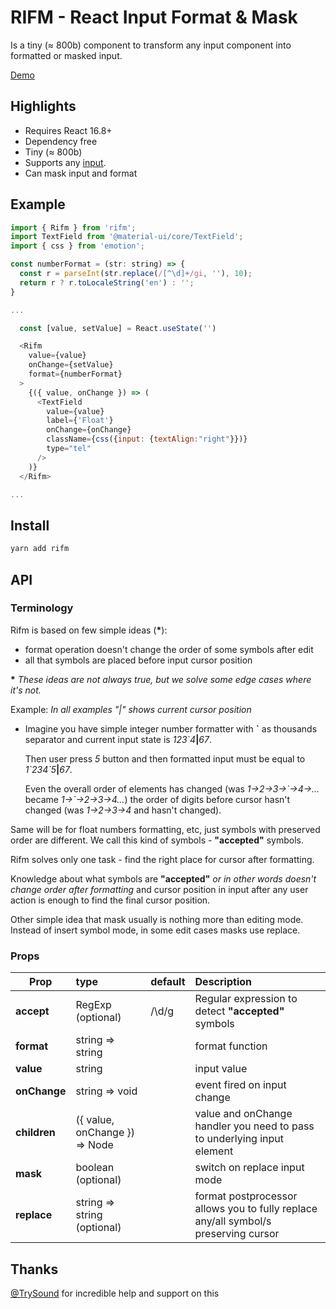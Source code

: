 # RIFM - React Input Format & Mask

Is a tiny (≈ 800b) component to transform any input component
into formatted or masked input.

[Demo](https://istarkov.github.io/rifm)

## Highlights

- Requires React 16.8+
- Dependency free
- Tiny (≈ 800b)
- Supports any [input](https://istarkov.github.io/rifm#material-ui).
- Can mask input and format

## Example

```js
import { Rifm } from 'rifm';
import TextField from '@material-ui/core/TextField';
import { css } from 'emotion';

const numberFormat = (str: string) => {
  const r = parseInt(str.replace(/[^\d]+/gi, ''), 10);
  return r ? r.toLocaleString('en') : '';
}

...

  const [value, setValue] = React.useState('')

  <Rifm
    value={value}
    onChange={setValue}
    format={numberFormat}
  >
    {({ value, onChange }) => (
      <TextField
        value={value}
        label={'Float'}
        onChange={onChange}
        className={css({input: {textAlign:"right"}})}
        type="tel"
      />
    )}
  </Rifm>

...
```

## Install

```sh
yarn add rifm
```

## API

### Terminology

Rifm is based on few simple ideas (**\***):

- format operation doesn't change the order of some symbols after edit
- all that symbols are placed before input cursor position

**\*** _These ideas are not always true, but we solve some edge cases where it's not._

Example:
_In all examples "|" shows current cursor position_

- Imagine you have simple integer number formatter with **\`** as thousands separator
  and current input state is _123\`4_**|**_67_.

  Then user press _5_ button and then formatted input must be equal to _1\`234\`5_**|**_67_.

  Even the overall order of elements has changed
  (was _1->2->3->\`->4->..._
  became _1->\`->2->3->4..._)
  the order of digits before cursor hasn't changed
  (was _1->2->3->4_ and hasn't changed).

Same will be for float numbers formatting, etc,
just symbols with preserved order are different.
We call this kind of symbols - **"accepted"** symbols.

Rifm solves only one task -
find the right place for cursor after formatting.

Knowledge about what symbols are **"accepted"**
_or in other words doesn't change order after formatting_
and cursor position in input after any user action
is enough to find the final cursor position.

Other simple idea that mask usually is nothing more
than editing mode. Instead of insert symbol mode, in some edit cases masks use replace.

### Props

| Prop         | type                          | default | Description                                                                         |
| ------------ | :---------------------------- | :------ | :---------------------------------------------------------------------------------- |
| **accept**   | RegExp (optional)             | /\d/g   | Regular expression to detect **"accepted"** symbols                                 |
| **format**   | string => string              |         | format function                                                                     |
| **value**    | string                        |         | input value                                                                         |
| **onChange** | string => void                |         | event fired on input change                                                         |
| **children** | ({ value, onChange }) => Node |         | value and onChange handler you need to pass to underlying input element             |
| **mask**     | boolean (optional)            |         | switch on replace input mode                                                        |
| **replace**  | string => string (optional)   |         | format postprocessor allows you to fully replace any/all symbol/s preserving cursor |

## Thanks

[@TrySound](https://github.com/TrySound) for incredible help and support on this

